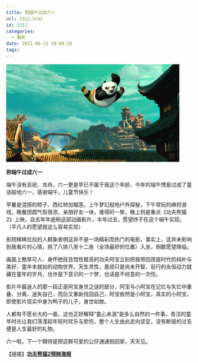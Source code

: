 ```yaml
---
title: 把端午过成六一
url: 1311.html
id: 1311
categories:
  - 看到
date: 2011-06-15 20:04:25
tags:
---
```


![](/images/attachments/month_0201/k200212017452.jpg)  
  

**把端午过成六一**

  
端午没有忌祀、龙舟，六一更是早已不属于我这个年龄，今年的端午愣是过成了童话般地六一，感谢端午，儿童节快乐！  
  
早餐是混搭的粽子、西红柿加榴莲，上午梦幻般地户外探秘，下午常玩的麻将游戏，晚餐团圆气氛很浓，亲朋好友一块，难得的一聚，晚上则是重点《功夫熊猫2》上映，自去年年底盼这部动画影片，半年过去，愿望终于在这个端午实现。（平凡人的愿望就这么容易实现）  
  
影院稀稀拉拉的人群象表明这并不是一场精彩而热门的电影，事实上，这并未影响到我看片的心情，挑了八排八至十二座（全场最好的位置）入坐，倒数愿望降临。  
  
画面上憨厚可人、身怀绝技且悟性极高的功夫阿宝立刻把我带回孩提时代的纯朴与美好，童年本就如的动物世界，天生灵性，愚顽只是尚未开智，前行的永恒动力就藏在童年的岁月，也许是下意识的一个梦，也话是不经意的一次伤。  
  
影片中最迷人的那一段正是阿宝身世之谜的部分，阿宝与小阿宝在记忆与失忆中重叠、分离，迷失自己，而后又重新找回自己，阿宝依然是小阿宝，真实的小阿宝，即使影片现实中身为鸭子的儿子，身世如故。  
  
人都有不愿长大的一面，这也正好解释“童心未泯”是多么自然的一件事，青涩的童年时光让我们荡漾起年轻时欢乐与悲伤，整个人生由此走向坚定，没有断层的过去便是人生最好的礼物。  
  
六一啦，下一个期待是把这群可爱的公仔通通抱回家，天天见。  
  
【链接】**[功夫熊猫2预映海报](http://www.rooufer.cn/?p=1296&keyword=%E5%8A%9F%E5%A4%AB%E7%86%8A%E7%8C%AB)**